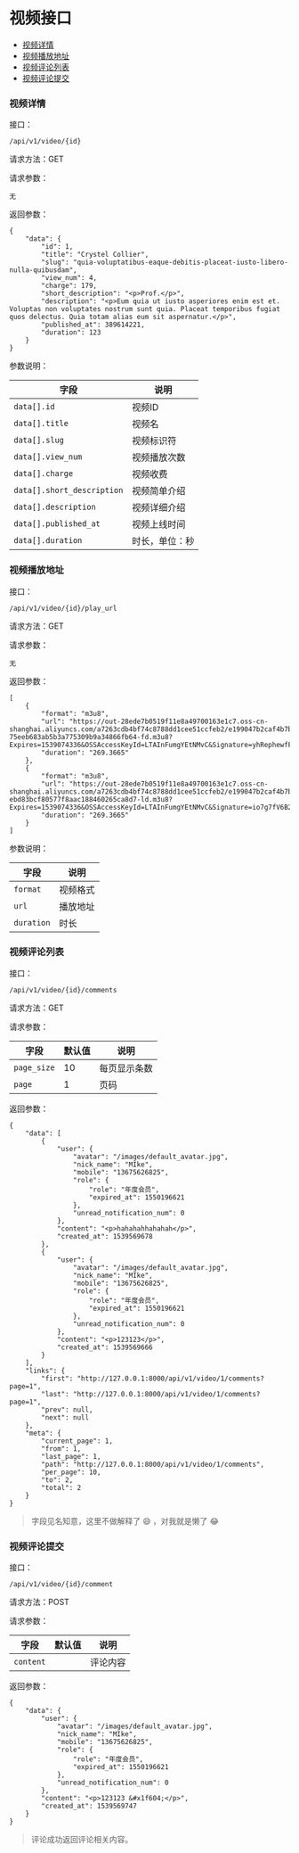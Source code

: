 # 视频接口

+ [视频详情](#视频详情)
+ [视频播放地址](#视频播放地址)
+ [视频评论列表](#视频评论列表)
+ [视频评论提交](#视频评论提交)

### 视频详情

接口：

```angular2html
/api/v1/video/{id}
```

请求方法：GET

请求参数：

```angular2html
无
```

返回参数：

```angular2html
{
    "data": {
        "id": 1,
        "title": "Crystel Collier",
        "slug": "quia-voluptatibus-eaque-debitis-placeat-iusto-libero-nulla-quibusdam",
        "view_num": 4,
        "charge": 179,
        "short_description": "<p>Prof.</p>",
        "description": "<p>Eum quia ut iusto asperiores enim est et. Voluptas non voluptates nostrum sunt quia. Placeat temporibus fugiat quos delectus. Quia totam alias eum sit aspernatur.</p>",
        "published_at": 389614221,
        "duration": 123
    }
}
```

参数说明：

| 字段 | 说明 |
| --- | --- |
| `data[].id` | 视频ID |
| `data[].title` | 视频名 |
| `data[].slug` | 视频标识符 |
| `data[].view_num` | 视频播放次数 |
| `data[].charge` | 视频收费 |
| `data[].short_description` | 视频简单介绍 |
| `data[].description` | 视频详细介绍 |
| `data[].published_at` | 视频上线时间 |
| `data[].duration` | 时长，单位：秒 |


### 视频播放地址

接口：

```angular2html
/api/v1/video/{id}/play_url
```

请求方法：GET

请求参数：

```angular2html
无
```

返回参数：

```angular2html
[
    {
        "format": "m3u8",
        "url": "https://out-28ede7b0519f11e8a49700163e1c7.oss-cn-shanghai.aliyuncs.com/a7263cdb4bf74c8788dd1cee51ccfeb2/e199047b2caf4b7bbd78c148c5841481-75eeb683ab5b3a775309b9a34866fb64-fd.m3u8?Expires=1539074336&OSSAccessKeyId=LTAInFumgYEtNMvC&Signature=yhRephewfFOnoZFrfmYgTvMiFTc%3D",
        "duration": "269.3665"
    },
    {
        "format": "m3u8",
        "url": "https://out-28ede7b0519f11e8a49700163e1c7.oss-cn-shanghai.aliyuncs.com/a7263cdb4bf74c8788dd1cee51ccfeb2/e199047b2caf4b7bbd78c148c5841481-ebd83bcf80577f8aac188460265ca8d7-ld.m3u8?Expires=1539074336&OSSAccessKeyId=LTAInFumgYEtNMvC&Signature=io7g7fV6B2SI9zkvV%2BT5c2NmMOg%3D",
        "duration": "269.3665"
    }
]
```

参数说明：

| 字段 | 说明 |
| --- | --- |
| `format` | 视频格式 |
| `url` | 播放地址 |
| `duration` | 时长 |

### 视频评论列表

接口：

```angular2html
/api/v1/video/{id}/comments
```

请求方法：GET

请求参数：

| 字段 | 默认值 | 说明 |
| --- | --- | --- |
| `page_size` | 10 | 每页显示条数 |
| `page` | 1 | 页码 |

返回参数：

```angular2html
{
    "data": [
        {
            "user": {
                "avatar": "/images/default_avatar.jpg",
                "nick_name": "MIke",
                "mobile": "13675626825",
                "role": {
                    "role": "年度会员",
                    "expired_at": 1550196621
                },
                "unread_notification_num": 0
            },
            "content": "<p>hahahahhahahah</p>",
            "created_at": 1539569678
        },
        {
            "user": {
                "avatar": "/images/default_avatar.jpg",
                "nick_name": "MIke",
                "mobile": "13675626825",
                "role": {
                    "role": "年度会员",
                    "expired_at": 1550196621
                },
                "unread_notification_num": 0
            },
            "content": "<p>123123</p>",
            "created_at": 1539569666
        }
    ],
    "links": {
        "first": "http://127.0.0.1:8000/api/v1/video/1/comments?page=1",
        "last": "http://127.0.0.1:8000/api/v1/video/1/comments?page=1",
        "prev": null,
        "next": null
    },
    "meta": {
        "current_page": 1,
        "from": 1,
        "last_page": 1,
        "path": "http://127.0.0.1:8000/api/v1/video/1/comments",
        "per_page": 10,
        "to": 2,
        "total": 2
    }
}
```

> 字段见名知意，这里不做解释了 :smile: ，对我就是懒了 :joy:

### 视频评论提交

接口：
```angular2html
/api/v1/video/{id}/comment
```

请求方法：POST

请求参数：

| 字段 | 默认值 | 说明 |
| --- | --- | --- |
| `content` | | 评论内容 |

返回参数：

```angular2html
{
    "data": {
        "user": {
            "avatar": "/images/default_avatar.jpg",
            "nick_name": "MIke",
            "mobile": "13675626825",
            "role": {
                "role": "年度会员",
                "expired_at": 1550196621
            },
            "unread_notification_num": 0
        },
        "content": "<p>123123 &#x1f604;</p>",
        "created_at": 1539569747
    }
}
```

> 评论成功返回评论相关内容。
